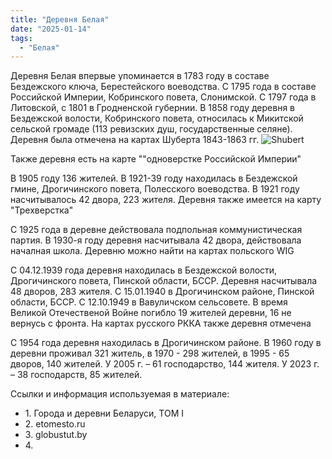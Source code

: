 ```yaml
---
title: "Деревня Белая"
date: "2025-01-14"
tags:
  - "Белая"
---
```


Деревня Белая впервые упоминается  в 1783 году в составе Бездежского ключа, Берестейского воеводства. С 1795 года в составе Российской Империи, Кобринского повета, Слонимской. С 1797 года в Литовской, с 1801 в Гродненской губернии.
В 1858 году деревня в Бездежской волости, Кобринского повета, относилась к Микитской сельской громаде (113 ревизских душ, государственные селяне).
Деревня была отмечена на картах Шуберта 1843-1863 гг.
![Shubert](https://github.com/user-attachments/assets/biala_shubert%201846-1863.png)

Также деревня есть на карте ""одноверстке Российской Империи"

В 1905 году 136 жителей. В 1921-39 году находилась в Бездежской гмине, Дрогичинского повета, Полесского воеводства. В 1921 году насчитывалось 42 двора, 223 жителя. 
Деревня также имеется на карту "Трехверстка"


С 1925 года в деревне действовала подпольная коммунистическая партия. В 1930-я году деревня насчитывала 42 двора, действовала началная школа.
Деревню можно найти на картах польского WIG


С 04.12.1939 года деревня находилась в Бездежской волости, Дрогичинского повета, Пинской области, БССР. Деревня насчитывала 48 дворов, 283 жителя. 
С 15.01.1940 в Дрогичинском районе, Пинской области, БССР. С 12.10.1949 в Вавуличском сельсовете. 
В время Великой Отечественой Войне погибло 19 жителей деревни, 16 не вернусь с фронта.
На картах русского РККА также деревня отмечена


С 1954 года деревня находилась в Дрогичинском районе. В 1960 году в деревни проживал 321 житель,  в 1970 - 298 жителей, в 1995 - 65 дворов, 140 жителей.
У 2005 г. – 61 господарство, 144 жителя. У 2023 г. – 38 господарств, 85 жителей.

Ссылки и информация используемая в материале:
- 1\. Города и деревни Беларуси, ТОМ I
- 2\. etomesto.ru
- 3\. globustut.by
- 4\. 
